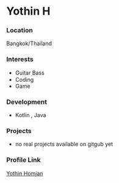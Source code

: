# Yothin H

### Location

Bangkok/Thailand

### Interests

- Guitar ฺBass
- Coding
- Game

### Development

- Kotlin , Java

### Projects

- no real projects available on gitgub yet

### Profile Link

[Yothin Homjan](https://github.com/yotheone0909)

